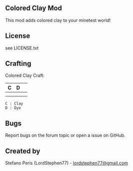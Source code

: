 ## Colored Clay Mod
This mod adds colored clay to your minetest world!

## License
see LICENSE.txt

## Crafting
Colored Clay Craft:

| C | D |   |
|---|---|---|
|   |   |   |
|   |   |   |

	C : Clay
	D : Dye

## Bugs
Report bugs on the forum topic or open a issue on GitHub.

## Created by
Stefano Peris (LordStephen77) - lordstephen77@gmail.com
